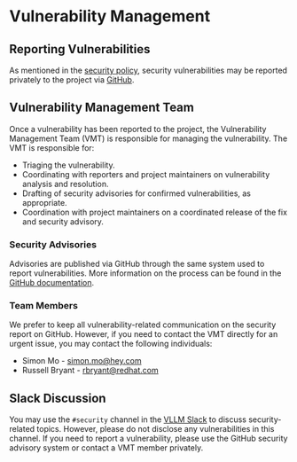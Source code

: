 # Vulnerability Management

## Reporting Vulnerabilities

As mentioned in the [security
policy](https://github.com/vllm-project/vllm/tree/main/SECURITY.md), security
vulnerabilities may be reported privately to the project via
[GitHub](https://github.com/vllm-project/vllm/security/advisories/new).

## Vulnerability Management Team

Once a vulnerability has been reported to the project, the Vulnerability
Management Team (VMT) is responsible for managing the vulnerability. The VMT is
responsible for:

- Triaging the vulnerability.
- Coordinating with reporters and project maintainers on vulnerability analysis
  and resolution.
- Drafting of security advisories for confirmed vulnerabilities, as appropriate.
- Coordination with project maintainers on a coordinated release of the fix and
  security advisory.

### Security Advisories

Advisories are published via GitHub through the same system used to report
vulnerabilities. More information on the process can be found in the [GitHub
documentation](https://docs.github.com/en/code-security/security-advisories/working-with-repository-security-advisories/about-repository-security-advisories).

### Team Members

We prefer to keep all vulnerability-related communication on the security report
on GitHub. However, if you need to contact the VMT directly for an urgent issue,
you may contact the following individuals:

- Simon Mo - simon.mo@hey.com
- Russell Bryant - rbryant@redhat.com

## Slack Discussion

You may use the `#security` channel in the [VLLM Slack](https://slack.vllm.ai)
to discuss security-related topics. However, please do not disclose any
vulnerabilities in this channel. If you need to report a vulnerability, please
use the GitHub security advisory system or contact a VMT member privately.
